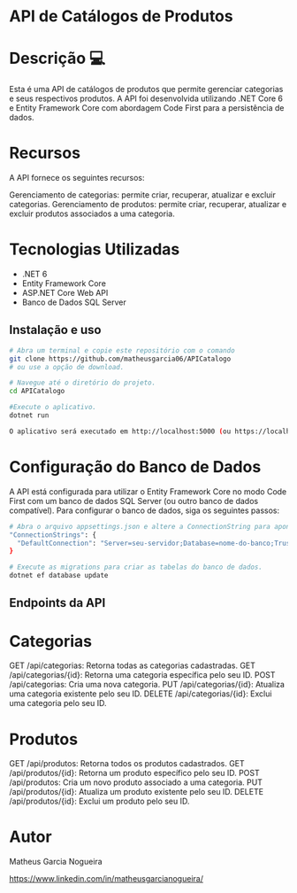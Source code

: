 # API de Catálogos de Produtos

# Descrição 💻

Esta é uma API de catálogos de produtos que permite gerenciar categorias e seus respectivos produtos. A API foi desenvolvida utilizando .NET Core 6 e Entity Framework Core com abordagem Code First para a persistência de dados.

# Recursos 

A API fornece os seguintes recursos:

Gerenciamento de categorias: permite criar, recuperar, atualizar e excluir categorias.
Gerenciamento de produtos: permite criar, recuperar, atualizar e excluir produtos associados a uma categoria.

# Tecnologias Utilizadas

- .NET 6
- Entity Framework Core
- ASP.NET Core Web API
- Banco de Dados SQL Server

## Instalação e uso

```bash
# Abra um terminal e copie este repositório com o comando
git clone https://github.com/matheusgarcia06/APICatalogo
# ou use a opção de download.

# Navegue até o diretório do projeto.
cd APICatalogo

#Execute o aplicativo.
dotnet run

O aplicativo será executado em http://localhost:5000 (ou https://localhost:5001 com HTTPS ativado).
```

# Configuração do Banco de Dados
A API está configurada para utilizar o Entity Framework Core no modo Code First com um banco de dados SQL Server (ou outro banco de dados compatível). Para configurar o banco de dados, siga os seguintes passos:


```bash
# Abra o arquivo appsettings.json e altere a ConnectionString para apontar para o seu banco de dados SQL Server.
"ConnectionStrings": {
  "DefaultConnection": "Server=seu-servidor;Database=nome-do-banco;Trusted_Connection=True;"
}

# Execute as migrations para criar as tabelas do banco de dados.
dotnet ef database update
```

## Endpoints da API

# Categorias

GET /api/categorias: Retorna todas as categorias cadastradas.
GET /api/categorias/{id}: Retorna uma categoria específica pelo seu ID.
POST /api/categorias: Cria uma nova categoria.
PUT /api/categorias/{id}: Atualiza uma categoria existente pelo seu ID.
DELETE /api/categorias/{id}: Exclui uma categoria pelo seu ID.

# Produtos
GET /api/produtos: Retorna todos os produtos cadastrados.
GET /api/produtos/{id}: Retorna um produto específico pelo seu ID.
POST /api/produtos: Cria um novo produto associado a uma categoria.
PUT /api/produtos/{id}: Atualiza um produto existente pelo seu ID.
DELETE /api/produtos/{id}: Exclui um produto pelo seu ID.

# Autor

Matheus Garcia Nogueira

https://www.linkedin.com/in/matheusgarcianogueira/
